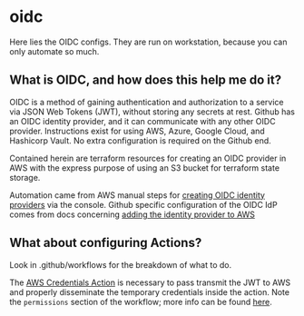 # oidc

Here lies the OIDC configs. They are run on workstation, because you can only automate so much.

## What is OIDC, and how does this help me do it?

OIDC is a method of gaining authentication and authorization to a service via JSON Web Tokens (JWT), without storing any secrets at rest. Github has an OIDC identity provider, and it can communicate with any other OIDC provider. Instructions exist for using AWS, Azure, Google Cloud, and Hashicorp Vault. No extra configuration is required on the Github end. 

Contained herein are terraform resources for creating an OIDC provider in AWS with the express purpose of using an S3 bucket for terraform state storage.

Automation came from AWS manual steps for [creating OIDC identity providers](https://docs.aws.amazon.com/IAM/latest/UserGuide/id_roles_providers_create_oidc.html#manage-oidc-provider-console) via the console. Github specific configuration of the OIDC IdP comes from docs concerning [adding the identity provider to AWS](https://docs.github.com/en/actions/deployment/security-hardening-your-deployments/configuring-openid-connect-in-amazon-web-services#adding-the-identity-provider-to-aws)

## What about configuring Actions?

Look in .github/workflows for the breakdown of what to do.

The [AWS Credentials Action](https://github.com/marketplace/actions/configure-aws-credentials-action-for-github-actions#overview) is necessary to pass transmit the JWT to AWS and properly disseminate the temporary credentials inside the action. Note the `permissions` section of the workflow; more info can be found [here](https://docs.github.com/en/actions/deployment/security-hardening-your-deployments/configuring-openid-connect-in-amazon-web-services#adding-permissions-settings).
